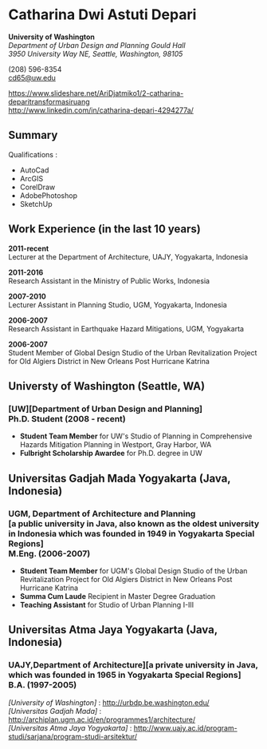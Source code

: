 # Catharina Dwi Astuti Depari

**University of Washington** <br> *Department of Urban Design and Planning Gould Hall* <br> *3950 University Way NE, Seattle, Washington, 98105*

(208) 596-8354 <br> cd65@uw.edu

https://www.slideshare.net/AriDjatmiko1/2-catharina-deparitransformasiruang <br> http://www.linkedin.com/in/catharina-depari-4294277a/

## Summary

Qualifications :
- AutoCad
- ArcGIS
- CorelDraw
- AdobePhotoshop
- SketchUp

## Work Experience (in the last 10 years)

**2011-recent** <br>  Lecturer at the Department of Architecture, UAJY, Yogyakarta, Indonesia

**2011-2016** <br> Research Assistant in the Ministry of Public Works, Indonesia

**2007-2010** <br> Lecturer Assistant in Planning Studio, UGM, Yogyakarta, Indonesia

**2006-2007** <br> Research Assistant in Earthquake Hazard Mitigations, UGM, Yogyakarta

**2006-2007** <br> Student Member of Global Design Studio of the Urban Revitalization Project for Old Algiers District in New Orleans Post Hurricane Katrina

## Universty of Washington (Seattle, WA)
### [UW][Department of Urban Design and Planning] <br> Ph.D. Student (2008 - recent)

- **Student Team Member** for UW's Studio of Planning in Comprehensive Hazards Mitigation Planning in Westport, Gray Harbor, WA
- **Fulbright Scholarship Awardee** for Ph.D. degree in UW

## Universitas Gadjah Mada Yogyakarta (Java, Indonesia)
### UGM, Department of Architecture and Planning <br> [a public university in Java, also known as the oldest university in Indonesia which was founded in 1949 in Yogyakarta Special Regions] <br> M.Eng. (2006-2007)

- **Student Team Member** for UGM's Global Design Studio of the Urban Revitalization Project for Old Algiers District in New Orleans Post Hurricane Katrina
- **Summa Cum Laude** Recipient in Master Degree Graduation
- **Teaching Assistant** for Studio of Urban Planning I-III

## Universitas Atma Jaya Yogyakarta (Java, Indonesia)
### UAJY,Department of Architecture][a private university in Java, which was founded in 1965 in Yogyakarta Special Regions] <br> B.A. (1997-2005)

*[University of Washington]* : http://urbdp.be.washington.edu/ <br> *[Universitas Gadjah Mada]* : http://archiplan.ugm.ac.id/en/programmes1/architecture/ <br> *[Universitas Atma Jaya Yogyakarta]* : http://www.uajy.ac.id/program-studi/sarjana/program-studi-arsitektur/
